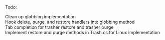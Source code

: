 ﻿Todo:

Clean up globbing implementation<br />
Hook delete, purge, and restore handlers into globbing method<br />
Tab completion for trasher restore and trasher purge<br />
Implement restore and purge methods in Trash.cs for Linux implementation<br />